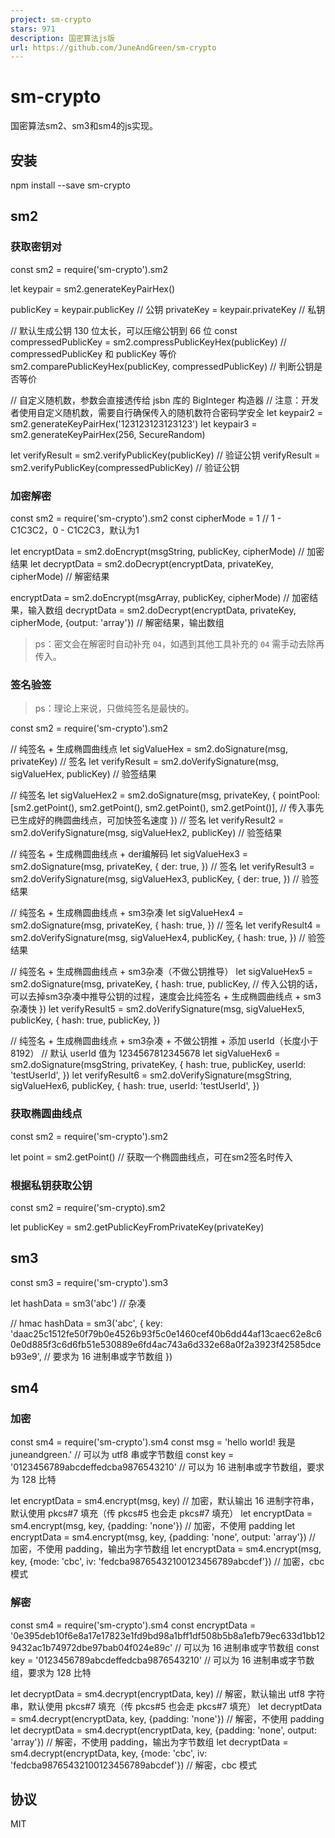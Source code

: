 ```yaml
---
project: sm-crypto
stars: 971
description: 国密算法js版
url: https://github.com/JuneAndGreen/sm-crypto
---
```


sm-crypto
=========

国密算法sm2、sm3和sm4的js实现。

安装
--

npm install --save sm-crypto

sm2
---

### 获取密钥对

const sm2 \= require('sm-crypto').sm2

let keypair \= sm2.generateKeyPairHex()

publicKey \= keypair.publicKey // 公钥
privateKey \= keypair.privateKey // 私钥

// 默认生成公钥 130 位太长，可以压缩公钥到 66 位
const compressedPublicKey \= sm2.compressPublicKeyHex(publicKey) // compressedPublicKey 和 publicKey 等价
sm2.comparePublicKeyHex(publicKey, compressedPublicKey) // 判断公钥是否等价

// 自定义随机数，参数会直接透传给 jsbn 库的 BigInteger 构造器
// 注意：开发者使用自定义随机数，需要自行确保传入的随机数符合密码学安全
let keypair2 \= sm2.generateKeyPairHex('123123123123123')
let keypair3 \= sm2.generateKeyPairHex(256, SecureRandom)

let verifyResult \= sm2.verifyPublicKey(publicKey) // 验证公钥
verifyResult \= sm2.verifyPublicKey(compressedPublicKey) // 验证公钥

### 加密解密

const sm2 \= require('sm-crypto').sm2
const cipherMode \= 1 // 1 - C1C3C2，0 - C1C2C3，默认为1

let encryptData \= sm2.doEncrypt(msgString, publicKey, cipherMode) // 加密结果
let decryptData \= sm2.doDecrypt(encryptData, privateKey, cipherMode) // 解密结果

encryptData \= sm2.doEncrypt(msgArray, publicKey, cipherMode) // 加密结果，输入数组
decryptData \= sm2.doDecrypt(encryptData, privateKey, cipherMode, {output: 'array'}) // 解密结果，输出数组

> ps：密文会在解密时自动补充 `04`，如遇到其他工具补充的 `04` 需手动去除再传入。

### 签名验签

> ps：理论上来说，只做纯签名是最快的。

const sm2 \= require('sm-crypto').sm2

// 纯签名 + 生成椭圆曲线点
let sigValueHex \= sm2.doSignature(msg, privateKey) // 签名
let verifyResult \= sm2.doVerifySignature(msg, sigValueHex, publicKey) // 验签结果

// 纯签名
let sigValueHex2 \= sm2.doSignature(msg, privateKey, {
    pointPool: \[sm2.getPoint(), sm2.getPoint(), sm2.getPoint(), sm2.getPoint()\], // 传入事先已生成好的椭圆曲线点，可加快签名速度
}) // 签名
let verifyResult2 \= sm2.doVerifySignature(msg, sigValueHex2, publicKey) // 验签结果

// 纯签名 + 生成椭圆曲线点 + der编解码
let sigValueHex3 \= sm2.doSignature(msg, privateKey, {
    der: true,
}) // 签名
let verifyResult3 \= sm2.doVerifySignature(msg, sigValueHex3, publicKey, {
    der: true,
}) // 验签结果

// 纯签名 + 生成椭圆曲线点 + sm3杂凑
let sigValueHex4 \= sm2.doSignature(msg, privateKey, {
    hash: true,
}) // 签名
let verifyResult4 \= sm2.doVerifySignature(msg, sigValueHex4, publicKey, {
    hash: true,
}) // 验签结果

// 纯签名 + 生成椭圆曲线点 + sm3杂凑（不做公钥推导）
let sigValueHex5 \= sm2.doSignature(msg, privateKey, {
    hash: true,
    publicKey, // 传入公钥的话，可以去掉sm3杂凑中推导公钥的过程，速度会比纯签名 + 生成椭圆曲线点 + sm3杂凑快
})
let verifyResult5 \= sm2.doVerifySignature(msg, sigValueHex5, publicKey, {
    hash: true,
    publicKey,
})

// 纯签名 + 生成椭圆曲线点 + sm3杂凑 + 不做公钥推 + 添加 userId（长度小于 8192）
// 默认 userId 值为 1234567812345678
let sigValueHex6 \= sm2.doSignature(msgString, privateKey, {
    hash: true,
    publicKey,
    userId: 'testUserId',
})
let verifyResult6 \= sm2.doVerifySignature(msgString, sigValueHex6, publicKey, {
    hash: true,
    userId: 'testUserId',
})

### 获取椭圆曲线点

const sm2 \= require('sm-crypto').sm2

let point \= sm2.getPoint() // 获取一个椭圆曲线点，可在sm2签名时传入

### 根据私钥获取公钥

const sm2 \= require('sm-crypto).sm2

let publicKey \= sm2.getPublicKeyFromPrivateKey(privateKey)

sm3
---

const sm3 \= require('sm-crypto').sm3

let hashData \= sm3('abc') // 杂凑

// hmac
hashData \= sm3('abc', {
    key: 'daac25c1512fe50f79b0e4526b93f5c0e1460cef40b6dd44af13caec62e8c60e0d885f3c6d6fb51e530889e6fd4ac743a6d332e68a0f2a3923f42585dceb93e9', // 要求为 16 进制串或字节数组
})

sm4
---

### 加密

const sm4 \= require('sm-crypto').sm4
const msg \= 'hello world! 我是 juneandgreen.' // 可以为 utf8 串或字节数组
const key \= '0123456789abcdeffedcba9876543210' // 可以为 16 进制串或字节数组，要求为 128 比特

let encryptData \= sm4.encrypt(msg, key) // 加密，默认输出 16 进制字符串，默认使用 pkcs#7 填充（传 pkcs#5 也会走 pkcs#7 填充）
let encryptData \= sm4.encrypt(msg, key, {padding: 'none'}) // 加密，不使用 padding
let encryptData \= sm4.encrypt(msg, key, {padding: 'none', output: 'array'}) // 加密，不使用 padding，输出为字节数组
let encryptData \= sm4.encrypt(msg, key, {mode: 'cbc', iv: 'fedcba98765432100123456789abcdef'}) // 加密，cbc 模式

### 解密

const sm4 \= require('sm-crypto').sm4
const encryptData \= '0e395deb10f6e8a17e17823e1fd9bd98a1bff1df508b5b8a1efb79ec633d1bb129432ac1b74972dbe97bab04f024e89c' // 可以为 16 进制串或字节数组
const key \= '0123456789abcdeffedcba9876543210' // 可以为 16 进制串或字节数组，要求为 128 比特

let decryptData \= sm4.decrypt(encryptData, key) // 解密，默认输出 utf8 字符串，默认使用 pkcs#7 填充（传 pkcs#5 也会走 pkcs#7 填充）
let decryptData \= sm4.decrypt(encryptData, key, {padding: 'none'}) // 解密，不使用 padding
let decryptData \= sm4.decrypt(encryptData, key, {padding: 'none', output: 'array'}) // 解密，不使用 padding，输出为字节数组
let decryptData \= sm4.decrypt(encryptData, key, {mode: 'cbc', iv: 'fedcba98765432100123456789abcdef'}) // 解密，cbc 模式

协议
--

MIT
